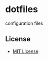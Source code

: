 dotfiles
========

configuration files

## License ##

- [MIT License](http://kylemiller.com/mit-license)